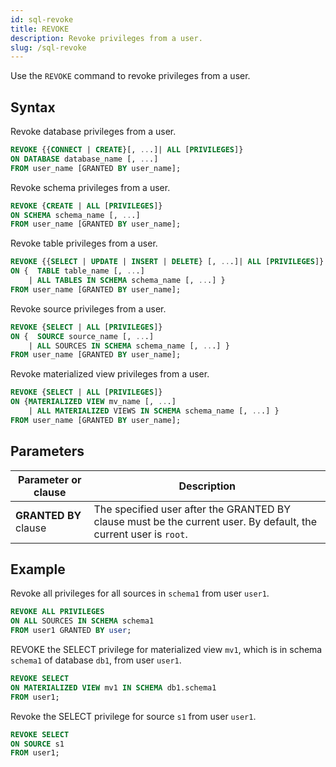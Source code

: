 ```yaml
---
id: sql-revoke
title: REVOKE
description: Revoke privileges from a user.
slug: /sql-revoke
---
```


Use the `REVOKE` command to revoke privileges from a user.

## Syntax

Revoke database privileges from a user.

```sql
REVOKE {{CONNECT | CREATE}[, ...]| ALL [PRIVILEGES]} 
ON DATABASE database_name [, ...]
FROM user_name [GRANTED BY user_name];
```

Revoke schema privileges from a user.

```sql
REVOKE {CREATE | ALL [PRIVILEGES]} 
ON SCHEMA schema_name [, ...]
FROM user_name [GRANTED BY user_name];
```

Revoke table privileges from a user.

```sql
REVOKE {{SELECT | UPDATE | INSERT | DELETE} [, ...]| ALL [PRIVILEGES]} 
ON {  TABLE table_name [, ...]
    | ALL TABLES IN SCHEMA schema_name [, ...] }
FROM user_name [GRANTED BY user_name];
```

Revoke source privileges from a user.

```sql
REVOKE {SELECT | ALL [PRIVILEGES]} 
ON {  SOURCE source_name [, ...]
    | ALL SOURCES IN SCHEMA schema_name [, ...] }
FROM user_name [GRANTED BY user_name];
```

Revoke materialized view privileges from a user.

```sql
REVOKE {SELECT | ALL [PRIVILEGES]} 
ON {MATERIALIZED VIEW mv_name [, ...] 
    | ALL MATERIALIZED VIEWS IN SCHEMA schema_name [, ...] }
FROM user_name [GRANTED BY user_name];
```

## Parameters

|Parameter or clause    | Description|
|---------------|------------|
|**GRANTED BY** clause |The specified user after the GRANTED BY clause must be the current user. By default, the current user is `root`.   |

## Example

Revoke all privileges for all sources in `schema1` from user `user1`.

```sql
REVOKE ALL PRIVILEGES 
ON ALL SOURCES IN SCHEMA schema1 
FROM user1 GRANTED BY user;
```

REVOKE the SELECT privilege for materialized view `mv1`, which is in schema `schema1` of database `db1`, from user `user1`.

```sql
REVOKE SELECT
ON MATERIALIZED VIEW mv1 IN SCHEMA db1.schema1
FROM user1;
```

Revoke the SELECT privilege for source `s1` from user `user1`.

```sql
REVOKE SELECT
ON SOURCE s1
FROM user1;
```
